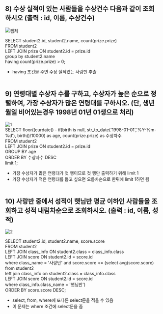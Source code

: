 ## 8) 수상 실적이 있는 사람들을 수상건수 다음과 같이 조회하시오 (출력 : id, 이름, 수상건수)	<br>
![캡처](https://user-images.githubusercontent.com/59272674/90020061-45d0ef00-dcea-11ea-9ffb-59974915f38b.JPG)	<br>


SELECT student2.id, student2.name, count(prize.prize)	<br>
FROM student2	<br>
LEFT JOIN prize ON student2.id = prize.id	<br>
group by student2.name	<br>
having count(prize.prize)  > 0;	<br>
- having 조건을 주면 수상 실적있는 사람만 추출	<br>	<br>

## 9) 연령대별 수상자 수를 구하고, 수상자가 높은 순으로 정렬하여, 가장 수상자가 많은 연령대를 구하시오. (단, 생년월일 비어있는경우 1998년 01년 01생으로 처리) 		<br>		
![1](https://user-images.githubusercontent.com/59272674/90020143-64cf8100-dcea-11ea-9f0f-bff3f91cd2db.JPG)	<br>
SELECT floor((curdate() - if(birth is null, str_to_date('1998-01-01','%Y-%m-%d'), birth))/10000) as age, count(prize.prize) as 수상자수	<br>
FROM student2 	<br>
LEFT JOIN prize ON student2.id = prize.id	<br>
GROUP BY age	<br>
ORDER BY 수상자수 DESC 	<br>
limit 1;	<br>
- 가장 수상자가 많은 연령대가 첫 행이므로 첫 행만 출력하기 위해 limit 1	<br>
- 가장 수상자가 적은 연령대를 뽑고 싶으면 오름차순으로 한뒤에 limit 1하면 됨	<br>	<br>



## 10) 사랑반 중에서 성적이 햇님반 평균 이하인 사람들을 조회하고 성적 내림차순으로 조회하시오. (출력 : id, 이름, 성적)			<br>
![2](https://user-images.githubusercontent.com/59272674/90020165-70bb4300-dcea-11ea-88b9-ee71975d75ad.JPG)	<br>

SELECT student2.id, student2.name, score.score 	<br>
FROM student2 	<br>
LEFT JOIN class_info ON student2.class = class_info.class	<br>
LEFT JOIN score ON student2.id = score.id	<br>
where class_name = '사랑반' and score.score <= (select avg(score.score)	<br>
from student2	<br>
left join class_info on student2.class = class_info.class	<br>
LEFT JOIN score ON student2.id = score.id	<br>
where class_info.class_name = '햇님반')	<br>
ORDER BY score.score DESC;	<br>
- select, from, where에 또다른 select문을 적을 수 있음	<br>
- 이 문제는 where 조건에 select문을 줌	<br>	<br>
				

